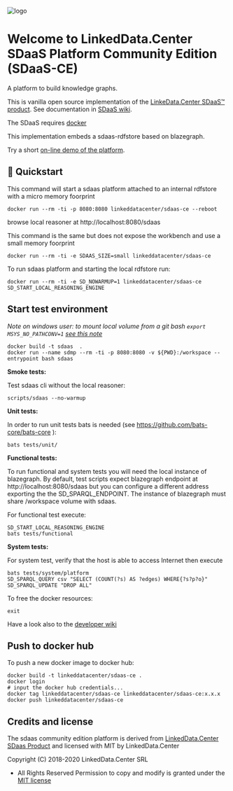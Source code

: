 ![logo](http://linkeddata.center/resources/v4/logo/Logo-colori-trasp_oriz-640x220.png)

# Welcome to LinkedData.Center SDaaS Platform Community Edition (SDaaS-CE)

A platform to build knowledge graphs.

This is vanilla open source implementation of the [LinkeData.Center SDaaS™ product](https://it.linkeddata.center/p/sdaas).
See documentation in [SDaaS wiki](https://bitbucket.org/linkeddatacenter/sdaas/wiki/Home).

The SDaaS requires [docker](https://www.docker.com/) 

This implementation embeds a sdaas-rdfstore based on blazegraph.

Try a short [on-line demo of the platform](https://en.linkeddata.center/l/sdaas-ce-demo/).

## 🚀 Quickstart

This command will start a sdaas platform attached to an internal rdfstore with a micro memory foorprint

	docker run --rm -ti -p 8080:8080 linkeddatacenter/sdaas-ce --reboot

browse local reasoner at http://localhost:8080/sdaas

This command is the same but does not expose the workbench and use a small  memory foorprint

	docker run --rm -ti -e SDAAS_SIZE=small linkeddatacenter/sdaas-ce


To run sdaas platform and starting the local rdfstore run:

	docker run --rm -ti -e SD_NOWARMUP=1 linkeddatacenter/sdaas-ce
	SD_START_LOCAL_REASONING_ENGINE


## Start test environment

*Note on windows user: to mount local volume from a git bash `export MSYS_NO_PATHCONV=1` [see this note](https://stackoverflow.com/questions/7250130/how-to-stop-mingw-and-msys-from-mangling-path-names-given-at-the-command-line#34386471)*

	docker build -t sdaas  .
	docker run --name sdmp --rm -ti -p 8080:8080 -v ${PWD}:/workspace --entrypoint bash sdaas


**Smoke tests:** 

Test sdaas cli without the local reasoner:

	scripts/sdaas --no-warmup


**Unit tests:**

In order to run unit tests bats is needed (see https://github.com/bats-core/bats-core ):

	bats tests/unit/
	

**Functional tests:**

To run functional and system tests you will need the local instance of blazegraph.
By default, test scripts expect blazegraph endpoint at http://localhost:8080/sdaas 
but you can configure a different address exporting the the SD_SPARQL_ENDPOINT.
The instance of blazegraph must share /workspace volume with sdaas.


For functional test execute: 

	SD_START_LOCAL_REASONING_ENGINE
	bats tests/functional

**System tests:**

For system test, verify that the host is able to access Internet then  execute 

	bats tests/system/platform
	SD_SPARQL_QUERY csv "SELECT (COUNT(?s) AS ?edges) WHERE{?s?p?o}"
	SD_SPARQL_UPDATE "DROP ALL"


To free the docker resources:

	exit


Have a look also to the [developer wiki](https://github.com/linkeddatacenter/sdaas-ce/wiki)


## Push to docker hub

To push a new docker image to docker hub:


	docker build -t linkeddatacenter/sdaas-ce .
	docker login
	# input the docker hub credentials...
	docker tag linkeddatacenter/sdaas-ce linkeddatacenter/sdaas-ce:x.x.x
	docker push linkeddatacenter/sdaas-ce



## Credits and license

The sdaas community edition platform is derived from [LinkedData.Center SDaas Product](https://it.linkeddata.center/p/sdaas) and licensed with MIT by LinkedData.Center

Copyright (C) 2018-2020 LinkedData.Center SRL
 - All Rights Reserved
Permission to copy and modify is granted under the [MIT license](LICENSE)


